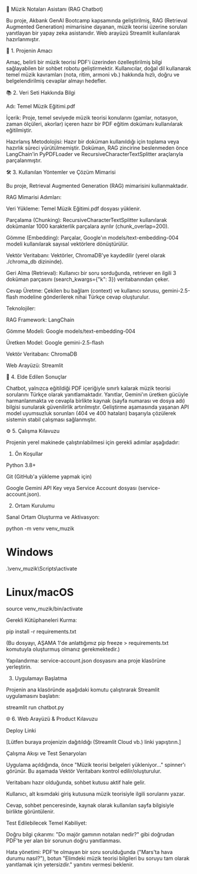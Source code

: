 🎵 Müzik Notaları Asistanı (RAG Chatbot)

Bu proje, Akbank GenAI Bootcamp kapsamında geliştirilmiş, RAG (Retrieval Augmented Generation) mimarisine dayanan, müzik teorisi üzerine soruları yanıtlayan bir yapay zeka asistanıdır. Web arayüzü Streamlit kullanılarak hazırlanmıştır.

🚀 1. Projenin Amacı

Amaç, belirli bir müzik teorisi PDF'i üzerinden özelleştirilmiş bilgi sağlayabilen bir sohbet robotu geliştirmektir. Kullanıcılar, doğal dil kullanarak temel müzik kavramları (nota, ritim, armoni vb.) hakkında hızlı, doğru ve belgelendirilmiş cevaplar almayı hedefler.

📚 2. Veri Seti Hakkında Bilgi

Adı: Temel Müzik Eğitimi.pdf

İçerik: Proje, temel seviyede müzik teorisi konularını (gamlar, notasyon, zaman ölçüleri, akorlar) içeren hazır bir PDF eğitim dokümanı kullanılarak eğitilmiştir.

Hazırlanış Metodolojisi: Hazır bir doküman kullanıldığı için toplama veya hazırlık süreci yürütülmemiştir. Doküman, RAG zincirine beslenmeden önce LangChain'in PyPDFLoader ve RecursiveCharacterTextSplitter araçlarıyla parçalanmıştır.

🛠️ 3. Kullanılan Yöntemler ve Çözüm Mimarisi

Bu proje, Retrieval Augmented Generation (RAG) mimarisini kullanmaktadır.

RAG Mimarisi Adımları:

Veri Yükleme: Temel Müzik Eğitimi.pdf dosyası yüklenir.

Parçalama (Chunking): RecursiveCharacterTextSplitter kullanılarak dokümanlar 1000 karakterlik parçalara ayrılır (chunk_overlap=200).

Gömme (Embedding): Parçalar, Google'ın models/text-embedding-004 modeli kullanılarak sayısal vektörlere dönüştürülür.

Vektör Veritabanı: Vektörler, ChromaDB'ye kaydedilir (yerel olarak ./chroma_db dizininde).

Geri Alma (Retrieval): Kullanıcı bir soru sorduğunda, retriever en ilgili 3 doküman parçasını (search_kwargs={"k": 3}) veritabanından çeker.

Cevap Üretme: Çekilen bu bağlam (context) ve kullanıcı sorusu, gemini-2.5-flash modeline gönderilerek nihai Türkçe cevap oluşturulur.

Teknolojiler:

RAG Framework: LangChain

Gömme Modeli: Google models/text-embedding-004

Üretken Model: Google gemini-2.5-flash

Vektör Veritabanı: ChromaDB

Web Arayüzü: Streamlit

🎯 4. Elde Edilen Sonuçlar

Chatbot, yalnızca eğitildiği PDF içeriğiyle sınırlı kalarak müzik teorisi sorularını Türkçe olarak yanıtlamaktadır. Yanıtlar, Gemini'ın üretken gücüyle harmanlanmakta ve cevapla birlikte kaynak (sayfa numarası ve dosya adı) bilgisi sunularak güvenilirlik artırılmıştır. Geliştirme aşamasında yaşanan API model uyumsuzluk sorunları (404 ve 400 hataları) başarıyla çözülerek sistemin stabil çalışması sağlanmıştır.

⚙️ 5. Çalışma Kılavuzu

Projenin yerel makinede çalıştırılabilmesi için gerekli adımlar aşağıdadır:

1. Ön Koşullar

Python 3.8+

Git (GitHub'a yükleme yapmak için)

Google Gemini API Key veya Service Account dosyası (service-account.json).

2. Ortam Kurulumu

Sanal Ortam Oluşturma ve Aktivasyon:

python -m venv venv_muzik
# Windows
.\venv_muzik\Scripts\activate
# Linux/macOS
source venv_muzik/bin/activate


Gerekli Kütüphaneleri Kurma:

pip install -r requirements.txt


(Bu dosyayı, AŞAMA 1'de anlattığımız pip freeze > requirements.txt komutuyla oluşturmuş olmanız gerekmektedir.)

Yapılandırma: service-account.json dosyasını ana proje klasörüne yerleştirin.

3. Uygulamayı Başlatma

Projenin ana klasöründe aşağıdaki komutu çalıştırarak Streamlit uygulamasını başlatın:

streamlit run chatbot.py


🌐 6. Web Arayüzü & Product Kılavuzu

Deploy Linki

[Lütfen buraya projenizin dağıtıldığı (Streamlit Cloud vb.) linki yapıştırın.]

Çalışma Akışı ve Test Senaryoları

Uygulama açıldığında, önce "Müzik teorisi belgeleri yükleniyor..." spinner'ı görünür. Bu aşamada Vektör Veritabanı kontrol edilir/oluşturulur.

Veritabanı hazır olduğunda, sohbet kutusu aktif hale gelir.

Kullanıcı, alt kısımdaki giriş kutusuna müzik teorisiyle ilgili sorularını yazar.

Cevap, sohbet penceresinde, kaynak olarak kullanılan sayfa bilgisiyle birlikte görüntülenir.

Test Edilebilecek Temel Kabiliyet:

Doğru bilgi çıkarımı: "Do majör gamının notaları nedir?" gibi doğrudan PDF'te yer alan bir sorunun doğru yanıtlanması.

Hata yönetimi: PDF'te olmayan bir soru sorulduğunda ("Mars'ta hava durumu nasıl?"), botun "Elimdeki müzik teorisi bilgileri bu soruyu tam olarak yanıtlamak için yetersizdir." yanıtını vermesi beklenir.